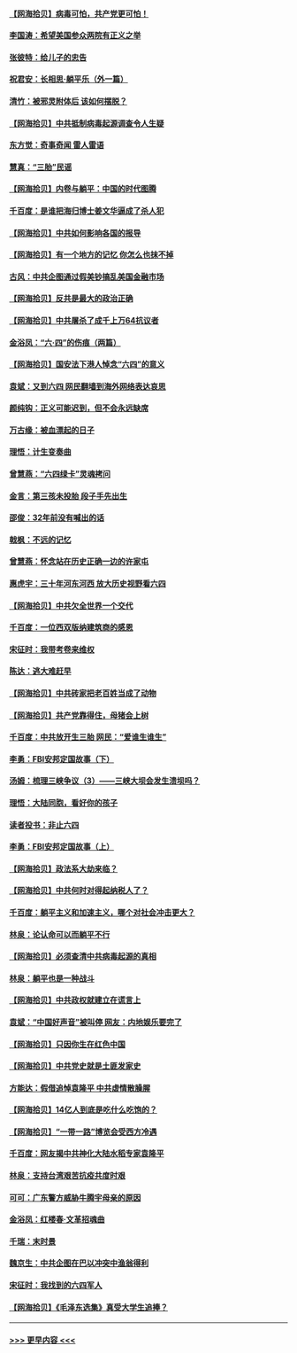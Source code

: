 #### [【网海拾贝】病毒可怕，共产党更可怕！](../pages/nsc993/n13020728.md?t=06142101) 
#### [李国涛：希望美国参众两院有正义之举](../pages/nsc993/n13020674.md?t=06142101) 
#### [张彼特：给儿子的忠告](../pages/nsc993/n13018934.md?t=06142101) 
#### [祝君安：长相思‧躺平乐（外一篇）](../pages/nsc993/n13018923.md?t=06142101) 
#### [清竹：被邪灵附体后 该如何摆脱？](../pages/nsc993/n13018877.md?t=06142101) 
#### [【网海拾贝】中共抵制病毒起源调查令人生疑](../pages/nsc993/n13017785.md?t=06142101) 
#### [东方觉：奇事奇闻 雷人雷语](../pages/nsc993/n13017577.md?t=06142101) 
#### [慧真：“三胎”民谣](../pages/nsc993/n13017394.md?t=06142101) 
#### [【网海拾贝】内卷与躺平：中国的时代图腾](../pages/nsc993/n13016128.md?t=06142101) 
#### [千百度：是谁把海归博士姜文华逼成了杀人犯](../pages/nsc993/n13015218.md?t=06142101) 
#### [【网海拾贝】中共如何影响各国的报导](../pages/nsc993/n13012599.md?t=06142101) 
#### [【网海拾贝】有一个地方的记忆 你怎么也抹不掉](../pages/nsc993/n13009802.md?t=06142101) 
#### [古风：中共企图通过假美钞搞乱美国金融市场](../pages/nsc993/n13009626.md?t=06142101) 
#### [【网海拾贝】反共是最大的政治正确](../pages/nsc993/n13007051.md?t=06142101) 
#### [【网海拾贝】中共屠杀了成千上万64抗议者](../pages/nsc993/n13002713.md?t=06142101) 
#### [金浴凤：“六·四”的伤痕（两篇）](../pages/nsc993/n13001719.md?t=06142101) 
#### [【网海拾贝】国安法下港人悼念“六四”的意义](../pages/nsc993/n13001039.md?t=06142101) 
#### [袁斌：又到六四 网民翻墙到海外网络表达哀思](../pages/nsc993/n13000995.md?t=06142101) 
#### [颜纯钩：正义可能迟到，但不会永远缺席](../pages/nsc993/n13000920.md?t=06142101) 
#### [万古缘：被血漂起的日子](../pages/nsc993/n13000914.md?t=06142101) 
#### [理悟：计生变奏曲](../pages/nsc993/n13000414.md?t=06142101) 
#### [曾慧燕：“六四绿卡”灵魂拷问](../pages/nsc993/n13000277.md?t=06142101) 
#### [金言：第三孩未投胎 段子手先出生](../pages/nsc993/n13000215.md?t=06142101) 
#### [邵俊：32年前没有喊出的话](../pages/nsc993/n13000181.md?t=06142101) 
#### [戟枫：不远的记忆](../pages/nsc993/n13000121.md?t=06142101) 
#### [曾慧燕：怀念站在历史正确一边的许家屯](../pages/nsc993/n13000073.md?t=06142101) 
#### [惠虎宇：三十年河东河西 放大历史视野看六四](../pages/nsc993/n13000018.md?t=06142101) 
#### [【网海拾贝】中共欠全世界一个交代](../pages/nsc993/n12998706.md?t=06142101) 
#### [千百度：一位西双版纳建筑商的感恩](../pages/nsc993/n12998487.md?t=06142101) 
#### [宋征时：我带考卷来维权](../pages/nsc993/n12994088.md?t=06142101) 
#### [陈达：逃大难赶早](../pages/nsc993/n12993569.md?t=06142101) 
#### [【网海拾贝】中共砖家把老百姓当成了动物](../pages/nsc993/n12993483.md?t=06142101) 
#### [【网海拾贝】共产党靠得住，母猪会上树](../pages/nsc993/n12990730.md?t=06142101) 
#### [千百度：中共放开生三胎 网民：“爱谁生谁生”](../pages/nsc993/n12990644.md?t=06142101) 
#### [李勇：FBI安邦定国故事（下）](../pages/nsc993/n12987854.md?t=06142101) 
#### [汤姆：梳理三峡争议（3）——三峡大坝会发生溃坝吗？](../pages/nsc993/n12989806.md?t=06142101) 
#### [理悟：大陆同胞，看好你的孩子](../pages/nsc993/n12989778.md?t=06142101) 
#### [读者投书：非止六四](../pages/nsc993/n12989673.md?t=06142101) 
#### [李勇：FBI安邦定国故事（上）](../pages/nsc993/n12987749.md?t=06142101) 
#### [【网海拾贝】政法系大劫来临？](../pages/nsc993/n12987596.md?t=06142101) 
#### [【网海拾贝】中共何时对得起纳税人了？](../pages/nsc993/n12985578.md?t=06142101) 
#### [千百度：躺平主义和加速主义，哪个对社会冲击更大？](../pages/nsc993/n12985512.md?t=06142101) 
#### [林泉：论认命可以而躺平不行](../pages/nsc993/n12985505.md?t=06142101) 
#### [【网海拾贝】必须查清中共病毒起源的真相](../pages/nsc993/n12984276.md?t=06142101) 
#### [林泉：躺平也是一种战斗](../pages/nsc993/n12984194.md?t=06142101) 
#### [【网海拾贝】中共政权就建立在谎言上](../pages/nsc993/n12981880.md?t=06142101) 
#### [袁斌：“中国好声音”被叫停 网友：内地娱乐要完了](../pages/nsc993/n12981826.md?t=06142101) 
#### [【网海拾贝】只因你生在红色中国](../pages/nsc993/n12979096.md?t=06142101) 
#### [【网海拾贝】中共党史就是土匪发家史](../pages/nsc993/n12976478.md?t=06142101) 
#### [方能达：假借追悼袁隆平 中共虚情散臊腥](../pages/nsc993/n12976396.md?t=06142101) 
#### [【网海拾贝】14亿人到底是吃什么吃饱的？](../pages/nsc993/n12974125.md?t=06142101) 
#### [【网海拾贝】“一带一路”博览会受西方冷遇](../pages/nsc993/n12971787.md?t=06142101) 
#### [千百度：网友揭中共神化大陆水稻专家袁隆平](../pages/nsc993/n12971733.md?t=06142101) 
#### [林泉：支持台湾艰苦抗疫共度时艰](../pages/nsc993/n12971350.md?t=06142101) 
#### [可可：广东警方威胁牛腾宇母亲的原因](../pages/nsc993/n12971100.md?t=06142101) 
#### [金浴凤：红楼春·文革招魂曲](../pages/nsc993/n12970354.md?t=06142101) 
#### [千瑞：末时景](../pages/nsc993/n12970337.md?t=06142101) 
#### [魏京生：中共企图在巴以冲突中渔翁得利](../pages/nsc993/n12970286.md?t=06142101) 
#### [宋征时：我找到的六四军人](../pages/nsc993/n12970213.md?t=06142101) 
#### [【网海拾贝】《毛泽东选集》真受大学生追捧？](../pages/nsc993/n12968779.md?t=06142101) 

----
#### [ >>> 更早内容 <<< ](../indexes/nsc993-earlier.md)
